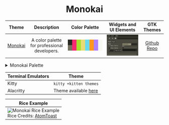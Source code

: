<h1 align="center">Monokai</h1>

| Theme | Description | Color Palette | Widgets and UI Elements | GTK Themes |
| :---: | :---: | :---: | :---: | :---: |
| [Monokai](https://monokai.pro/) | A color palette for professional developers. | ![Monokai Palette](./monokai_palette.png) | ![Monokai Widgets and UI Elements](./monokai_widgets.png) | [Github Repo](https://github.com/mitch-kyle/monokai-gtk) |

<details>
<summary>Monokai Palette</summary>

| Code | Colour             | Hex       | Code | Colour             | Hex       |
|------|--------------------|-----------|------|--------------------|-----------|
| 1    | Background         | `#272822` | 9    | Background-bright  | `#75715E` |
| 2    | Red                | `#F92672` |	10	 | -									|						|
| 3    | Green              | `#A6E22E` | 11   | -									|						|
| 4    | Yellow             | `#E6DB74` | 12   | -									|						|
| 5	   | Blue	              | `#66D9EF` | 13   | -									|						|
| 6    | Orange             | `#FD971F` | 14   | -									|						|
| 7    | Purple             | `#AE81FF` | 15   | -									|						|
| 8    | Foreground         | `#F8F8F2` | 16	 | -								  | 				  |

</details> 

| Terminal Emulators | Theme	                                                                                                    |
|--------------------|------------------------------------------------------------------------------------------------------------|
| Kitty 						 | `kitty +kitten themes`                                                                                     |
| Alacritty 				 | Theme available [here](https://github.com/aarowill/base16-alacritty/blob/master/colors/base16-monokai.yml) |

| Rice Example |
| --- |
|![Monokai Rice Example](https://preview.redd.it/l6fhv09jo3h41.png?width=640&crop=smart&auto=webp&v=enabled&s=a6fd51bc7e09629c3f24f067e025a90d262dce3b)<br>Rice Credits: [AtomToast](https://github.com/AtomToast/dotfiles) |